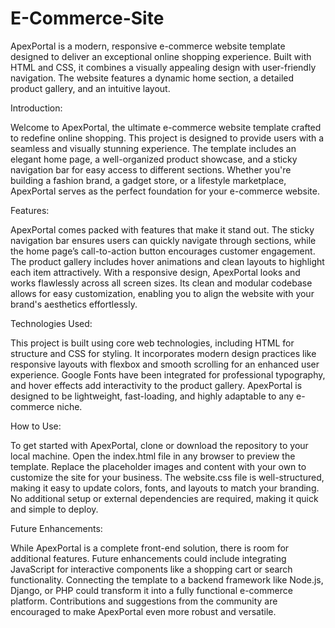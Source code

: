# E-Commerce-Site
ApexPortal is a modern, responsive e-commerce website template designed to deliver an exceptional online shopping experience. Built with HTML and CSS, it combines a visually appealing design with user-friendly navigation. The website features a dynamic home section, a detailed product gallery, and an intuitive layout.

Introduction:

Welcome to ApexPortal, the ultimate e-commerce website template crafted to redefine online shopping. This project is designed to provide users with a seamless and visually stunning experience. The template includes an elegant home page, a well-organized product showcase, and a sticky navigation bar for easy access to different sections. Whether you're building a fashion brand, a gadget store, or a lifestyle marketplace, ApexPortal serves as the perfect foundation for your e-commerce website.

Features:

ApexPortal comes packed with features that make it stand out. The sticky navigation bar ensures users can quickly navigate through sections, while the home page’s call-to-action button encourages customer engagement. The product gallery includes hover animations and clean layouts to highlight each item attractively. With a responsive design, ApexPortal looks and works flawlessly across all screen sizes. Its clean and modular codebase allows for easy customization, enabling you to align the website with your brand's aesthetics effortlessly.

Technologies Used:

This project is built using core web technologies, including HTML for structure and CSS for styling. It incorporates modern design practices like responsive layouts with flexbox and smooth scrolling for an enhanced user experience. Google Fonts have been integrated for professional typography, and hover effects add interactivity to the product gallery. ApexPortal is designed to be lightweight, fast-loading, and highly adaptable to any e-commerce niche.

How to Use:

To get started with ApexPortal, clone or download the repository to your local machine. Open the index.html file in any browser to preview the template. Replace the placeholder images and content with your own to customize the site for your business. The website.css file is well-structured, making it easy to update colors, fonts, and layouts to match your branding. No additional setup or external dependencies are required, making it quick and simple to deploy.

Future Enhancements:

While ApexPortal is a complete front-end solution, there is room for additional features. Future enhancements could include integrating JavaScript for interactive components like a shopping cart or search functionality. Connecting the template to a backend framework like Node.js, Django, or PHP could transform it into a fully functional e-commerce platform. Contributions and suggestions from the community are encouraged to make ApexPortal even more robust and versatile.
